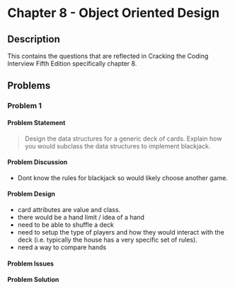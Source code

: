 # Chapter 8 - Object Oriented Design
## Description
This contains the questions that are reflected in Cracking the Coding Interview Fifth Edition specifically chapter 8.

## Problems
### Problem 1
#### Problem Statement
> Design the data structures for a generic deck of cards.  Explain how you would subclass the data structures to implement blackjack.

#### Problem Discussion
- Dont know the rules for blackjack so would likely choose another game.

#### Problem Design
- card attributes are value and class.
- there would be a hand limit / idea of a hand
- need to be able to shuffle a deck
- need to setup the type of players and how they would interact with the deck (i.e. typically the house has a very specific set of rules).
- need a way to compare hands

#### Problem Issues

#### Problem Solution
